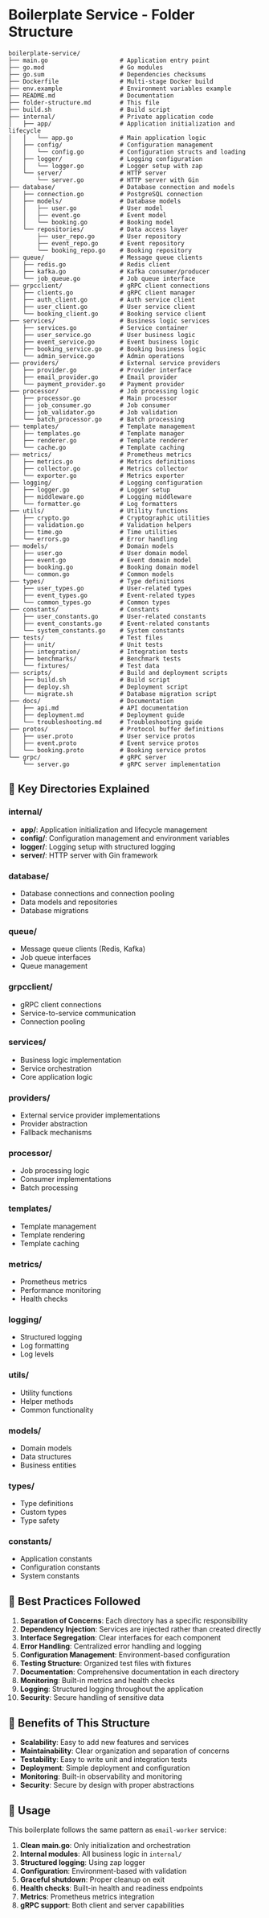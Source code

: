 # Boilerplate Service - Folder Structure

```
boilerplate-service/
├── main.go                    # Application entry point
├── go.mod                     # Go modules
├── go.sum                     # Dependencies checksums
├── Dockerfile                 # Multi-stage Docker build
├── env.example                # Environment variables example
├── README.md                  # Documentation
├── folder-structure.md        # This file
├── build.sh                   # Build script
├── internal/                  # Private application code
│   ├── app/                   # Application initialization and lifecycle
│   │   └── app.go             # Main application logic
│   ├── config/                # Configuration management
│   │   └── config.go          # Configuration structs and loading
│   ├── logger/                # Logging configuration
│   │   └── logger.go          # Logger setup with zap
│   └── server/                # HTTP server
│       └── server.go          # HTTP server with Gin
├── database/                  # Database connection and models
│   ├── connection.go          # PostgreSQL connection
│   ├── models/                # Database models
│   │   ├── user.go            # User model
│   │   ├── event.go           # Event model
│   │   └── booking.go         # Booking model
│   └── repositories/          # Data access layer
│       ├── user_repo.go       # User repository
│       ├── event_repo.go      # Event repository
│       └── booking_repo.go    # Booking repository
├── queue/                     # Message queue clients
│   ├── redis.go               # Redis client
│   ├── kafka.go               # Kafka consumer/producer
│   └── job_queue.go           # Job queue interface
├── grpcclient/                # gRPC client connections
│   ├── clients.go             # gRPC client manager
│   ├── auth_client.go         # Auth service client
│   ├── user_client.go         # User service client
│   └── booking_client.go      # Booking service client
├── services/                  # Business logic services
│   ├── services.go            # Service container
│   ├── user_service.go        # User business logic
│   ├── event_service.go       # Event business logic
│   ├── booking_service.go     # Booking business logic
│   └── admin_service.go       # Admin operations
├── providers/                 # External service providers
│   ├── provider.go            # Provider interface
│   ├── email_provider.go      # Email provider
│   └── payment_provider.go    # Payment provider
├── processor/                 # Job processing logic
│   ├── processor.go           # Main processor
│   ├── job_consumer.go        # Job consumer
│   ├── job_validator.go       # Job validation
│   └── batch_processor.go     # Batch processing
├── templates/                 # Template management
│   ├── templates.go           # Template manager
│   ├── renderer.go            # Template renderer
│   └── cache.go               # Template caching
├── metrics/                   # Prometheus metrics
│   ├── metrics.go             # Metrics definitions
│   ├── collector.go           # Metrics collector
│   └── exporter.go            # Metrics exporter
├── logging/                   # Logging configuration
│   ├── logger.go              # Logger setup
│   ├── middleware.go          # Logging middleware
│   └── formatter.go           # Log formatters
├── utils/                     # Utility functions
│   ├── crypto.go              # Cryptographic utilities
│   ├── validation.go          # Validation helpers
│   ├── time.go                # Time utilities
│   └── errors.go              # Error handling
├── models/                    # Domain models
│   ├── user.go                # User domain model
│   ├── event.go               # Event domain model
│   ├── booking.go             # Booking domain model
│   └── common.go              # Common models
├── types/                     # Type definitions
│   ├── user_types.go          # User-related types
│   ├── event_types.go         # Event-related types
│   └── common_types.go        # Common types
├── constants/                 # Constants
│   ├── user_constants.go      # User-related constants
│   ├── event_constants.go     # Event-related constants
│   └── system_constants.go    # System constants
├── tests/                     # Test files
│   ├── unit/                  # Unit tests
│   ├── integration/           # Integration tests
│   ├── benchmarks/            # Benchmark tests
│   └── fixtures/              # Test data
├── scripts/                   # Build and deployment scripts
│   ├── build.sh               # Build script
│   ├── deploy.sh              # Deployment script
│   └── migrate.sh             # Database migration script
├── docs/                      # Documentation
│   ├── api.md                 # API documentation
│   ├── deployment.md          # Deployment guide
│   └── troubleshooting.md     # Troubleshooting guide
├── protos/                    # Protocol buffer definitions
│   ├── user.proto             # User service protos
│   ├── event.proto            # Event service protos
│   └── booking.proto          # Booking service protos
└── grpc/                      # gRPC server
    └── server.go              # gRPC server implementation
```

## 📁 Key Directories Explained

### **internal/**

- **app/**: Application initialization and lifecycle management
- **config/**: Configuration management and environment variables
- **logger/**: Logging setup with structured logging
- **server/**: HTTP server with Gin framework

### **database/**

- Database connections and connection pooling
- Data models and repositories
- Database migrations

### **queue/**

- Message queue clients (Redis, Kafka)
- Job queue interfaces
- Queue management

### **grpcclient/**

- gRPC client connections
- Service-to-service communication
- Connection pooling

### **services/**

- Business logic implementation
- Service orchestration
- Core application logic

### **providers/**

- External service provider implementations
- Provider abstraction
- Fallback mechanisms

### **processor/**

- Job processing logic
- Consumer implementations
- Batch processing

### **templates/**

- Template management
- Template rendering
- Template caching

### **metrics/**

- Prometheus metrics
- Performance monitoring
- Health checks

### **logging/**

- Structured logging
- Log formatting
- Log levels

### **utils/**

- Utility functions
- Helper methods
- Common functionality

### **models/**

- Domain models
- Data structures
- Business entities

### **types/**

- Type definitions
- Custom types
- Type safety

### **constants/**

- Application constants
- Configuration constants
- System constants

## 🎯 Best Practices Followed

1. **Separation of Concerns**: Each directory has a specific responsibility
2. **Dependency Injection**: Services are injected rather than created directly
3. **Interface Segregation**: Clear interfaces for each component
4. **Error Handling**: Centralized error handling and logging
5. **Configuration Management**: Environment-based configuration
6. **Testing Structure**: Organized test files with fixtures
7. **Documentation**: Comprehensive documentation in each directory
8. **Monitoring**: Built-in metrics and health checks
9. **Logging**: Structured logging throughout the application
10. **Security**: Secure handling of sensitive data

## 🚀 Benefits of This Structure

- **Scalability**: Easy to add new features and services
- **Maintainability**: Clear organization and separation of concerns
- **Testability**: Easy to write unit and integration tests
- **Deployment**: Simple deployment and configuration
- **Monitoring**: Built-in observability and monitoring
- **Security**: Secure by design with proper abstractions

## 📝 Usage

This boilerplate follows the same pattern as `email-worker` service:

1. **Clean main.go**: Only initialization and orchestration
2. **Internal modules**: All business logic in `internal/`
3. **Structured logging**: Using zap logger
4. **Configuration**: Environment-based with validation
5. **Graceful shutdown**: Proper cleanup on exit
6. **Health checks**: Built-in health and readiness endpoints
7. **Metrics**: Prometheus metrics integration
8. **gRPC support**: Both client and server capabilities
